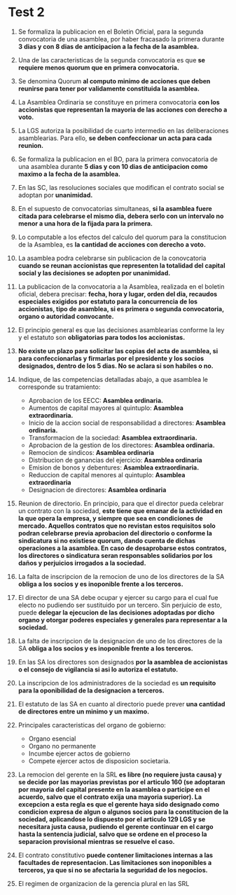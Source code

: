 # Test 2 

1. Se formaliza la publicacion en el Boletin Oficial, para la segunda convocatoria de una asamblea, por haber fracasado la primera durante **3 dias y con 8 dias de anticipacion a la fecha de la asamblea.**
2. Una de las caracteristicas de la segunda convocatoria es que **se requiere menos quorum que en primera convocatoria.**
3. Se denomina Quorum **al computo minimo de acciones que deben reunirse para tener por validamente constituida la asamblea.**
4. La Asamblea Ordinaria se constituye en primera convocatoria **con los accionistas que representan la mayoria de las acciones con derecho a voto.** 
5. La LGS autoriza la posibilidad de cuarto intermedio en las deliberaciones asamblearias. Para ello, **se deben confeccionar un acta para cada reunion.** 
6. Se formaliza la publicacion en el BO, para la primera convocatoria de una asamblea durante **5 dias y con 10 dias de anticipacion como maximo a la fecha de la asamblea.**
7. En las SC, las resoluciones sociales que modifican el contrato social se adoptan por **unanimidad.**
8. En el supuesto de convocatorias simultaneas, **si la asamblea fuere citada para celebrarse el mismo dia, debera serlo con un intervalo no menor a una hora de la fijada para la primera.** 
9. Lo computable a los efectos del calculo del quorum para la constitucion de la Asamblea, es **la cantidad de acciones con derecho a voto.**
10. La asamblea podra celebrarse sin publicacion de la conovcatoria **cuando se reunan accionistas que representen la totalidad del capital social y las decisiones se adopten por unanimidad.** 
11. La publicacion de la convocatoria a la Asamblea, realizada en el boletin oficial, debera precisar: **fecha, hora y lugar, orden del dia, recaudos especiales exigidos por estatuto para la concurrencia de los accionistas, tipo de asamblea, si es primera o segunda convocatoria, organo o autoridad convocante.**
12. El principio general es que las decisiones asamblearias conforme la ley y el estatuto son **obligatorias para todos los accionistas.**
13. **No existe un plazo para solicitar las copias del acta de asamblea, si para confeccionarlas y firmarlas por el presidente y los socios designados, dentro de los 5 dias. No se aclara si son habiles o no.** 
14. Indique, de las competencias detalladas abajo, a que asamblea le corresponde su tratamiento: 

    - Aprobacion de los EECC: **Asamblea ordinaria.**
    - Aumentos de capital mayores al quintuplo: **Asamblea extraordinaria.**
    - Inicio de la accion social de responsabilidad a directores: **Asamblea ordinaria.**
    - Transformacion de la sociedad: **Asamblea extraordinaria.** 
    - Aprobacion de la gestion de los directores: **Asamblea ordinaria.**
    - Remocion de sindicos: **Asamblea ordinaria**
    - Distribucion de ganancias del ejercicio: **Asamblea ordinaria**
    - Emision de bonos y debentures: **Asamblea extraordinaria.**
    - Reduccion de capital menores al quintuplo: **Asamblea extraordinaria**
    - Designacion de directores: **Asamblea ordinaria**

15. Reunion de directorio. En principio, para que el director pueda celebrar un contrato con la sociedad, **este tiene que emanar de la actividad en la que opera la empresa, y siempre que sea en condiciones de mercado. Aquellos contratos que no revistan estos requisitos solo podran celebrarse previa aprobacion del directorio o conforme la sindicatura si no existiese quorum, dando cuenta de dichas operaciones a la asamblea. En caso de desaprobarse estos contratos, los directores o sindicatura seran responsables solidarios por los daños y perjuicios irrogados a la sociedad.**
16. La falta de inscripcion de la remocion de uno de los directores de la SA **obliga a los socios y es inoponible frente a los terceros.**
17. El director de una SA debe ocupar y ejercer su cargo para el cual fue electo no pudiendo ser sustituido por un tercero. Sin perjuicio de esto, puede **delegar la ejecucion de las decisiones adoptadas por dicho organo y otorgar poderes especiales y generales para representar a la sociedad.** 
18. La falta de inscripcion de la designacion de uno de los directores de la SA **obliga a los socios y es inoponible frente a los terceros.** 
19. En las SA los directores son designados **por la asamblea de accionistas o el consejo de vigilancia si asi lo autoriza el estatuto.**
20. La inscripcion de los administradores de la sociedad es **un requisito para la oponibilidad de la designacion a terceros.** 
21. El estatuto de las SA en cuanto al directorio puede prever **una cantidad de directores entre un minimo y un maximo.** 
22. Principales caracteristicas del organo de gobierno: 

    - Organo esencial
    - Organo no permanente
    - Incumbe ejercer actos de gobierno 
    - Compete ejercer actos de disposicion societaria. 

23. La remocion del gerente en la SRL **es libre \(no requiere justa causa) y se decide por las mayorias previstas por el articulo 160 \(se adoptaran por mayoria del capital presente en la asamblea o participe en el acuerdo, salvo que el contrato exija una mayoria superior). La excepcion a esta regla es que el gerente haya sido designado como condicion expresa de algun o algunos socios para la constitucion de la sociedad, aplicandose lo dispuesto por el articulo 129 LGS y se necesitara justa causa, pudiendo el gerente continuar en el cargo hasta la sentencia judicial, salvo que se ordene en el proceso la separacion provisional mientras se resuelve el caso.**
24. El contrato constitutivo **puede contener limitaciones internas a las facultades de representacion. Las limitaciones son inoponibles a terceros, ya que si no se afectaria la seguridad de los negocios.** 
25. El regimen de organizacion de la gerencia plural en las SRL 
